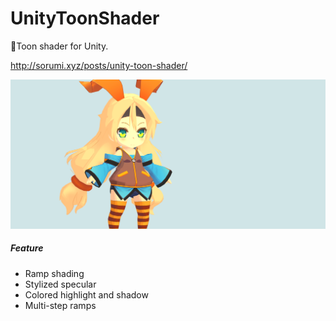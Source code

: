 # UnityToonShader
👾Toon shader for Unity.

http://sorumi.xyz/posts/unity-toon-shader/

<img src="Docs/ToonShader.png"/>

##### Feature
- Ramp shading
- Stylized specular
- Colored highlight and shadow
- Multi-step ramps
